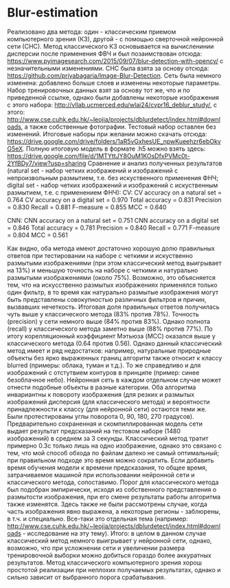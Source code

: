 # Blur-estimation
Реализовано два метода: один - классическим приемом компьютерного зрения (КЗ), другой - с помощью сверточной нейронной сети (СНС). 
Метод классического КЗ основывается на вычисленинии дисперсии после применения ФВЧ и был позаимствован отсюда: https://www.pyimagesearch.com/2015/09/07/blur-detection-with-opencv/ с незначительными изменениями.
СНС была взята за основу отсюда: https://github.com/priyabagaria/Image-Blur-Detection. Сеть была немного изменена: добавлено больше слоев и изменены некоторые параметры. Набор тренировочных данных взят за основу тот же, что и по приведенной ссылке, однако были добавлены некоторые изображения с этого набора: http://vllab.ucmerced.edu/wlai24/cvpr16_deblur_study/, с этого: http://www.cse.cuhk.edu.hk/~leojia/projects/dblurdetect/index.html#downloads, а также собственные фотографии. Тестовый набор оставлен без изменений. Итоговые наборы при желании можно скачать отсюда: https://drive.google.com/drive/folders/1aR5vGxhesUE_npwKueehzr6ebOkvG5eX. 
Полную итоговую модель в формате .h5 можно взять здесь: https://drive.google.com/file/d/1MTYttJY8OuM1KOsDfxPVMc0t-2YfBDy7/view?usp=sharing
Сравнение и анализ полученных результатов (natural set - набор четких изображений и изображений с непроизвольным размытием, т.е. без искуственного применения ФНЧ; digital set - набор четких изображений и изображений с искуственным размытием, т.е. с применением ФНЧ):
CV:
CV accuracy on a natural set =  0.764
CV accuracy on a digital set =  0.970
Total accuracy = 0.831
Precision =  0.830
Recall =  0.881
F-measure =  0.855
MCC =  0.640

CNN:
CNN accuracy on a natural set =  0.751
CNN accuracy on a digital set =  0.846
Total accuracy = 0.781
Precision =  0.840
Recall =  0.771
F-measure =  0.804
MCC =  0.561

Как видно, оба метода имеют достаточно хорошую долю правильных ответов при тестировании на наборе с четкими и искуственно размытыми изображениями (при этом классический метод выигрывает на 13%) и меньшую точность на наборе с четкими и натурально размытыми изображениями (около 75%). Возможно, это объясняется тем, что на искусственно размытых изображениях применялся только один фильтр, в то время как натурально размытые изображения могут быть представлены совокупностью различных фильтров и причин, вызвавших нечеткость. Итоговая доля правильных ответов получилась чуть выше у классического метода (83% против 78%). Точность (precision) у сети немного выше (84% против 83%). Однако полнота (recall) у классического метода заметно выше (88% против 77%). По итогу корелляционный коэффициент Мэтьюза (MCC) оказался выше у классического метода (0.64 против 0.56).
Однако данный классический метод имеет и ряд недостатков: например, натуральные природные объекты без ярко выраженных границ алгоритм также относит к классу blurred (примеры: облака, туман и т.д.). То же справедливо и для изображений с отстутвием контуров в принципе (пример: синее безоблачное небо). Нейронная сеть в каждом отдельном случае может отнести подобные объекты в разные категории. 
Оба алгоритма инвариантны к повороту изображения (для резких и размытых изображений дисперсия (для классического метода) и вероятности принадлежности к классу (для нейронной сети) остаются теми же. Были протестированы углы поворота 0, 90, 180, 270 градусов).
Предварительно сохраненная и скомпиллированная модель сети выдает результат предсказаний на тестовом наборе (1480 изображений) в среднем за 3 секунды. Классический метод тратит примерно 0.3с только лишь на одно изображение, однако это связано с тем, что мой способ обхода по файлам далеко не самый оптимальный; при правильном подходе это время можно сократить. Если добавить время обучения модели к времени предсказания, то общее время, затрачиваемое машиной при использовании нейронной сети и классического метода, сопоставимо.
Порог для классического метода был подобран эмпирически, исходя из собственного представления о размытости изображения, при его смене результаты работы алгоритма также изменятся.
Здесь также не были рассмотрены случае, когда часть изображения явно выражена, а некоторые регионы - заблюрены, в т.ч. и специально. Все-таки это отдельная тема (например: http://www.cse.cuhk.edu.hk/~leojia/projects/dblurdetect/index.html#downloads - исследование на эту тему).
Итого: в целом в данном случае классический метод немного выигрывает у нейронной сети, однако, возможно, что при усложнении сети и увеличении размера тренировочной выборки можно добиться гораздо более аккуратных результатов. Метод классического компьютерного зрения хорош простотой реализации при неплохих получаемых результатах, однако и сильно зависит от выбранного порога срабатывания.  

